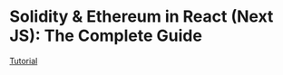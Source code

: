 # Solidity & Ethereum in React (Next JS): The Complete Guide

[Tutorial](https://www.udemy.com/course/solidity-ethereum-in-react-next-js-the-complete-guide/) 
